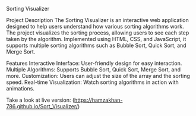 Sorting Visualizer

Project Description The Sorting Visualizer is an interactive web application designed to help users understand how various sorting algorithms work. The project visualizes the sorting process, allowing users to see each step taken by the algorithm. Implemented using HTML, CSS, and JavaScript, it supports multiple sorting algorithms such as Bubble Sort, Quick Sort, and Merge Sort.

Features Interactive Interface: User-friendly design for easy interaction. Multiple Algorithms: Supports Bubble Sort, Quick Sort, Merge Sort, and more. Customization: Users can adjust the size of the array and the sorting speed. Real-time Visualization: Watch sorting algorithms in action with animations.

Take a look at live version: (https://hamzakhan-786.github.io/Sort_Visualizer/)
